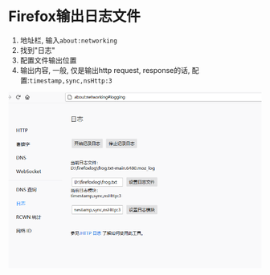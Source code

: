 # Firefox输出日志文件

1. 地址栏, 输入```about:networking```
2. 找到"日志"
3. 配置文件输出位置
4. 输出内容, 一般, 仅是输出http request, response的话, 配置:```timestamp,sync,nsHttp:3```

![image](img/firefox_log.png)

